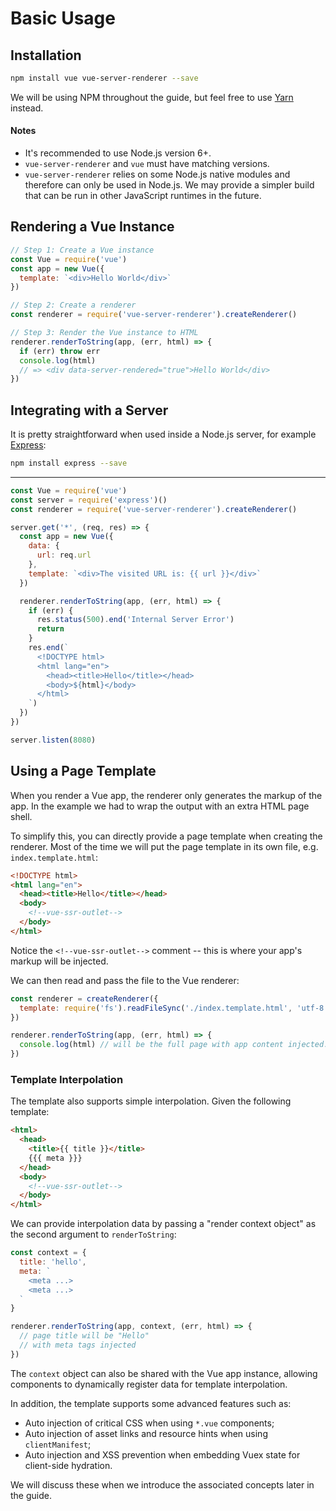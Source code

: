 # Basic Usage

## Installation

``` bash
npm install vue vue-server-renderer --save
```

We will be using NPM throughout the guide, but feel free to use [Yarn](https://yarnpkg.com/en/) instead.

#### Notes

- It's recommended to use Node.js version 6+.
- `vue-server-renderer` and `vue` must have matching versions.
- `vue-server-renderer` relies on some Node.js native modules and therefore can only be used in Node.js. We may provide a simpler build that can be run in other JavaScript runtimes in the future.

## Rendering a Vue Instance

``` js
// Step 1: Create a Vue instance
const Vue = require('vue')
const app = new Vue({
  template: `<div>Hello World</div>`
})

// Step 2: Create a renderer
const renderer = require('vue-server-renderer').createRenderer()

// Step 3: Render the Vue instance to HTML
renderer.renderToString(app, (err, html) => {
  if (err) throw err
  console.log(html)
  // => <div data-server-rendered="true">Hello World</div>
})
```

## Integrating with a Server

It is pretty straightforward when used inside a Node.js server, for example [Express](https://expressjs.com/):

``` bash
npm install express --save
```
---
``` js
const Vue = require('vue')
const server = require('express')()
const renderer = require('vue-server-renderer').createRenderer()

server.get('*', (req, res) => {
  const app = new Vue({
    data: {
      url: req.url
    },
    template: `<div>The visited URL is: {{ url }}</div>`
  })

  renderer.renderToString(app, (err, html) => {
    if (err) {
      res.status(500).end('Internal Server Error')
      return
    }
    res.end(`
      <!DOCTYPE html>
      <html lang="en">
        <head><title>Hello</title></head>
        <body>${html}</body>
      </html>
    `)
  })
})

server.listen(8080)
```

## Using a Page Template

When you render a Vue app, the renderer only generates the markup of the app. In the example we had to wrap the output with an extra HTML page shell.

To simplify this, you can directly provide a page template when creating the renderer. Most of the time we will put the page template in its own file, e.g. `index.template.html`:

``` html
<!DOCTYPE html>
<html lang="en">
  <head><title>Hello</title></head>
  <body>
    <!--vue-ssr-outlet-->
  </body>
</html>
```

Notice the `<!--vue-ssr-outlet-->` comment -- this is where your app's markup will be injected.

We can then read and pass the file to the Vue renderer:

``` js
const renderer = createRenderer({
  template: require('fs').readFileSync('./index.template.html', 'utf-8')
})

renderer.renderToString(app, (err, html) => {
  console.log(html) // will be the full page with app content injected.
})
```

### Template Interpolation

The template also supports simple interpolation. Given the following template:

``` html
<html>
  <head>
    <title>{{ title }}</title>
    {{{ meta }}}
  </head>
  <body>
    <!--vue-ssr-outlet-->
  </body>
</html>
```

We can provide interpolation data by passing a "render context object" as the second argument to `renderToString`:

``` js
const context = {
  title: 'hello',
  meta: `
    <meta ...>
    <meta ...>
  `
}

renderer.renderToString(app, context, (err, html) => {
  // page title will be "Hello"
  // with meta tags injected
})
```

The `context` object can also be shared with the Vue app instance, allowing components to dynamically register data for template interpolation.

In addition, the template supports some advanced features such as:

- Auto injection of critical CSS when using `*.vue` components;
- Auto injection of asset links and resource hints when using `clientManifest`;
- Auto injection and XSS prevention when embedding Vuex state for client-side hydration.

We will discuss these when we introduce the associated concepts later in the guide.
